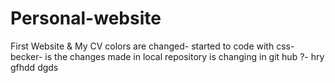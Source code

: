 # Personal-website
First Website &amp; My CV
colors are changed-
started to code with css-
becker-
is the changes made in local repository is changing in git hub ?-
hry
gfhdd
dgds
